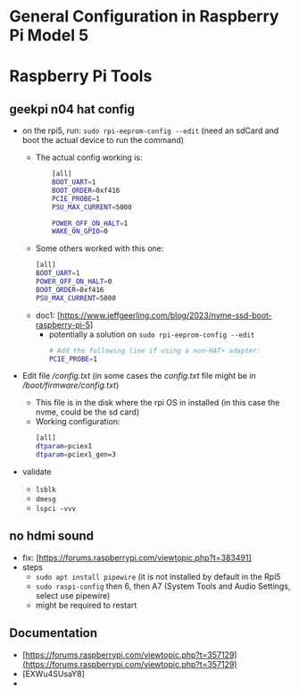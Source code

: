 # General Configuration in Raspberry Pi Model 5

# Raspberry Pi Tools

## geekpi n04 hat config

- on the rpi5, run: `sudo rpi-eeprom-config --edit` (need an sdCard and boot the actual device to run the command)
	- The actual config working is:
		```bash
			[all]
			BOOT_UART=1
			BOOT_ORDER=0xf416
			PCIE_PROBE=1
			PSU_MAX_CURRENT=5000

			POWER_OFF_ON_HALT=1
			WAKE_ON_GPIO=0

		```
	- Some others worked with this one:
		```bash
		[all]
		BOOT_UART=1
		POWER_OFF_ON_HALT=0
		BOOT_ORDER=0xf416
		PSU_MAX_CURRENT=5000
		```
	- doc1: [https://www.jeffgeerling.com/blog/2023/nvme-ssd-boot-raspberry-pi-5]
		- potentially a solution on `sudo rpi-eeprom-config --edit`
			```bash
			# Add the following line if using a non-HAT+ adapter:
			PCIE_PROBE=1
			```

- Edit file */config.txt* (in some cases the *config.txt* file might be in */boot/firmware/config.txt*)
	- This file is in the disk where the rpi OS in installed (in this case the nvme, could be the sd card)
	- Working configuration:
		```bash
		[all]
		dtparam=pciex1
		dtparam=pciex1_gen=3
		```

- validate
	- `lsblk`
	- `dmesg`
	- `lspci -vvv`

## no hdmi sound
- fix: [https://forums.raspberrypi.com/viewtopic.php?t=383491]
- steps
    - `sudo apt install pipewire` (it is not installed by default in the Rpi5
    - `sudo raspi-config` then 6, then A7 (System Tools and Audio Settings, select use pipewire)
    -  might be required to restart


## Documentation
- [https://forums.raspberrypi.com/viewtopic.php?t=357129](https://forums.raspberrypi.com/viewtopic.php?t=357129)
- [EXWu4SUsaY8]
- []()